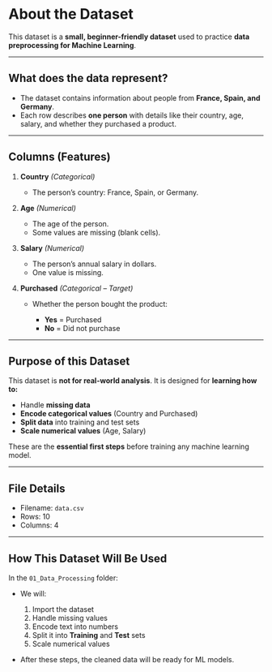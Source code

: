 # **About the Dataset**

This dataset is a **small, beginner-friendly dataset** used to practice **data preprocessing for Machine Learning**.

---

## **What does the data represent?**

* The dataset contains information about people from **France, Spain, and Germany**.
* Each row describes **one person** with details like their country, age, salary, and whether they purchased a product.

---

## **Columns (Features)**

1. **Country** *(Categorical)*

   * The person’s country: France, Spain, or Germany.

2. **Age** *(Numerical)*

   * The age of the person.
   * Some values are missing (blank cells).

3. **Salary** *(Numerical)*

   * The person’s annual salary in dollars.
   * One value is missing.

4. **Purchased** *(Categorical – Target)*

   * Whether the person bought the product:

     * **Yes** = Purchased
     * **No** = Did not purchase

---

## **Purpose of this Dataset**

This dataset is **not for real-world analysis**.
It is designed for **learning how to:**

* Handle **missing data**
* **Encode categorical values** (Country and Purchased)
* **Split data** into training and test sets
* **Scale numerical values** (Age, Salary)

These are the **essential first steps** before training any machine learning model.

---

## **File Details**

* Filename: `data.csv`
* Rows: 10
* Columns: 4

---

## **How This Dataset Will Be Used**

In the `01_Data_Processing` folder:

* We will:

  1. Import the dataset
  2. Handle missing values
  3. Encode text into numbers
  4. Split it into **Training** and **Test** sets
  5. Scale numerical values
* After these steps, the cleaned data will be ready for ML models.

